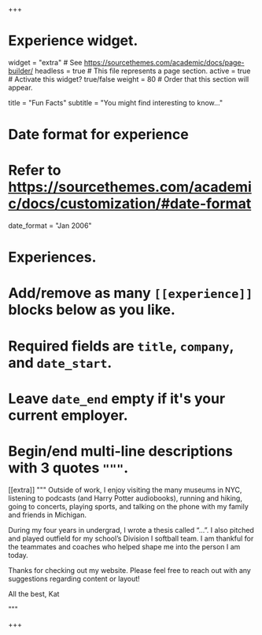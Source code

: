 +++
# Experience widget.
widget = "extra"  # See https://sourcethemes.com/academic/docs/page-builder/
headless = true  # This file represents a page section.
active = true  # Activate this widget? true/false
weight = 80  # Order that this section will appear.

title = "Fun Facts"
subtitle = "You might find interesting to know..."

# Date format for experience
#   Refer to https://sourcethemes.com/academic/docs/customization/#date-format
date_format = "Jan 2006"

# Experiences.
#   Add/remove as many `[[experience]]` blocks below as you like.
#   Required fields are `title`, `company`, and `date_start`.
#   Leave `date_end` empty if it's your current employer.
#   Begin/end multi-line descriptions with 3 quotes `"""`.
[[extra]]
"""
  Outside of work, I enjoy visiting the many museums in NYC, listening to podcasts (and Harry Potter audiobooks), running and hiking, going to concerts, playing sports, and talking on the phone with my family and friends in Michigan.

During my four years in undergrad, I wrote a thesis called “...”. I also pitched and played outfield for my school’s Division I softball team. I am thankful for the teammates and coaches who helped shape me into the person I am today.

Thanks for checking out my website. Please feel free to reach out with any suggestions regarding content or layout!

All the best,
Kat

  
  """

+++
